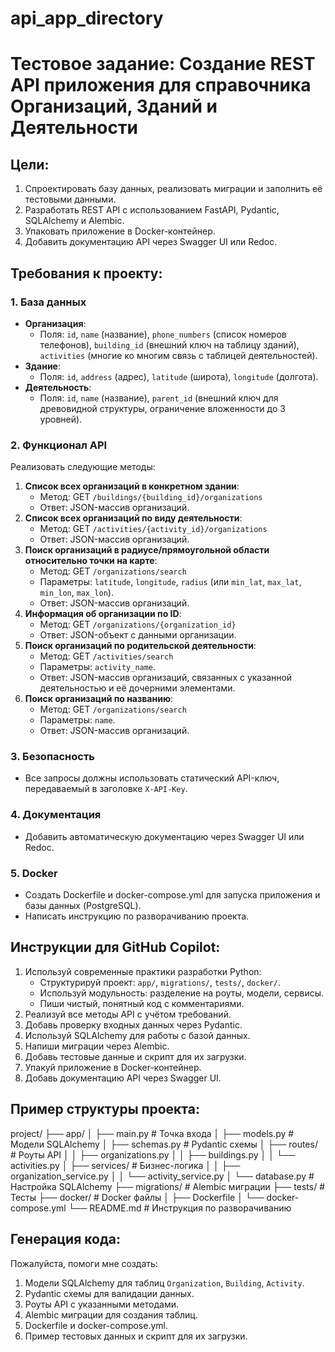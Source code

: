 # api_app_directory

# Тестовое задание: Создание REST API приложения для справочника Организаций, Зданий и Деятельности

## Цели:
1. Спроектировать базу данных, реализовать миграции и заполнить её тестовыми данными.
2. Разработать REST API с использованием FastAPI, Pydantic, SQLAlchemy и Alembic.
3. Упаковать приложение в Docker-контейнер.
4. Добавить документацию API через Swagger UI или Redoc.

## Требования к проекту:

### 1. База данных
- **Организация**:
  - Поля: `id`, `name` (название), `phone_numbers` (список номеров телефонов), `building_id` (внешний ключ на таблицу зданий), `activities` (многие ко многим связь с таблицей деятельностей).
- **Здание**:
  - Поля: `id`, `address` (адрес), `latitude` (широта), `longitude` (долгота).
- **Деятельность**:
  - Поля: `id`, `name` (название), `parent_id` (внешний ключ для древовидной структуры, ограничение вложенности до 3 уровней).

### 2. Функционал API
Реализовать следующие методы:
1. **Список всех организаций в конкретном здании**:
   - Метод: GET `/buildings/{building_id}/organizations`
   - Ответ: JSON-массив организаций.
2. **Список всех организаций по виду деятельности**:
   - Метод: GET `/activities/{activity_id}/organizations`
   - Ответ: JSON-массив организаций.
3. **Поиск организаций в радиусе/прямоугольной области относительно точки на карте**:
   - Метод: GET `/organizations/search`
   - Параметры: `latitude`, `longitude`, `radius` (или `min_lat`, `max_lat`, `min_lon`, `max_lon`).
   - Ответ: JSON-массив организаций.
4. **Информация об организации по ID**:
   - Метод: GET `/organizations/{organization_id}`
   - Ответ: JSON-объект с данными организации.
5. **Поиск организаций по родительской деятельности**:
   - Метод: GET `/activities/search`
   - Параметры: `activity_name`.
   - Ответ: JSON-массив организаций, связанных с указанной деятельностью и её дочерними элементами.
6. **Поиск организаций по названию**:
   - Метод: GET `/organizations/search`
   - Параметры: `name`.
   - Ответ: JSON-массив организаций.

### 3. Безопасность
- Все запросы должны использовать статический API-ключ, передаваемый в заголовке `X-API-Key`.

### 4. Документация
- Добавить автоматическую документацию через Swagger UI или Redoc.

### 5. Docker
- Создать Dockerfile и docker-compose.yml для запуска приложения и базы данных (PostgreSQL).
- Написать инструкцию по разворачиванию проекта.

## Инструкции для GitHub Copilot:
1. Используй современные практики разработки Python:
   - Структурируй проект: `app/`, `migrations/`, `tests/`, `docker/`.
   - Используй модульность: разделение на роуты, модели, сервисы.
   - Пиши чистый, понятный код с комментариями.
2. Реализуй все методы API с учётом требований.
3. Добавь проверку входных данных через Pydantic.
4. Используй SQLAlchemy для работы с базой данных.
5. Напиши миграции через Alembic.
6. Добавь тестовые данные и скрипт для их загрузки.
7. Упакуй приложение в Docker-контейнер.
8. Добавь документацию API через Swagger UI.

## Пример структуры проекта:

project/
├── app/
│ ├── main.py # Точка входа
│ ├── models.py # Модели SQLAlchemy
│ ├── schemas.py # Pydantic схемы
│ ├── routes/ # Роуты API
│ │ ├── organizations.py
│ │ ├── buildings.py
│ │ └── activities.py
│ ├── services/ # Бизнес-логика
│ │ ├── organization_service.py
│ │ └── activity_service.py
│ └── database.py # Настройка SQLAlchemy
├── migrations/ # Alembic миграции
├── tests/ # Тесты
├── docker/ # Docker файлы
│ ├── Dockerfile
│ └── docker-compose.yml
└── README.md # Инструкция по разворачиванию


## Генерация кода:
Пожалуйста, помоги мне создать:
1. Модели SQLAlchemy для таблиц `Organization`, `Building`, `Activity`.
2. Pydantic схемы для валидации данных.
3. Роуты API с указанными методами.
4. Alembic миграции для создания таблиц.
5. Dockerfile и docker-compose.yml.
6. Пример тестовых данных и скрипт для их загрузки.